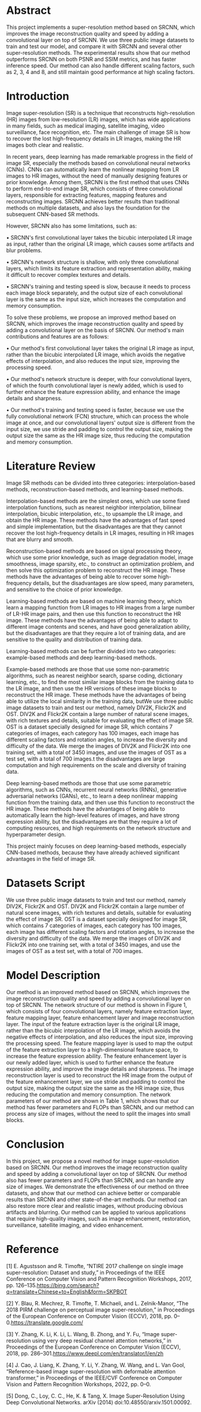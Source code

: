 # Abstract
This project implements a super-resolution method based on SRCNN, which improves the image reconstruction quality and speed by adding a convolutional layer on top of SRCNN. We use three public image datasets to train and test our model, and compare it with SRCNN and several other super-resolution methods. The experimental results show that our method outperforms SRCNN on both PSNR and SSIM metrics, and has faster inference speed. Our method can also handle different scaling factors, such as 2, 3, 4 and 8, and still maintain good performance at high scaling factors.

# Introduction
Image super-resolution (SR) is a technique that reconstructs high-resolution (HR) images from low-resolution (LR) images, which has wide applications in many fields, such as medical imaging, satellite imaging, video surveillance, face recognition, etc. The main challenge of image SR is how to recover the lost high-frequency details in LR images, making the HR images both clear and realistic.

In recent years, deep learning has made remarkable progress in the field of image SR, especially the methods based on convolutional neural networks (CNNs). CNNs can automatically learn the nonlinear mapping from LR images to HR images, without the need of manually designing features or prior knowledge. Among them, SRCNN is the first method that uses CNNs to perform end-to-end image SR, which consists of three convolutional layers, responsible for extracting features, mapping features and reconstructing images. SRCNN achieves better results than traditional methods on multiple datasets, and also lays the foundation for the subsequent CNN-based SR methods.

However, SRCNN also has some limitations, such as:

•  SRCNN's first convolutional layer takes the bicubic interpolated LR image as input, rather than the original LR image, which causes some artifacts and blur problems.

•  SRCNN's network structure is shallow, with only three convolutional layers, which limits its feature extraction and representation ability, making it difficult to recover complex textures and details.

•  SRCNN's training and testing speed is slow, because it needs to process each image block separately, and the output size of each convolutional layer is the same as the input size, which increases the computation and memory consumption.

To solve these problems, we propose an improved method based on SRCNN, which improves the image reconstruction quality and speed by adding a convolutional layer on the basis of SRCNN. Our method's main contributions and features are as follows:

•  Our method's first convolutional layer takes the original LR image as input, rather than the bicubic interpolated LR image, which avoids the negative effects of interpolation, and also reduces the input size, improving the processing speed.

•  Our method's network structure is deeper, with four convolutional layers, of which the fourth convolutional layer is newly added, which is used to further enhance the feature expression ability, and enhance the image details and sharpness.

•  Our method's training and testing speed is faster, because we use the fully convolutional network (FCN) structure, which can process the whole image at once, and our convolutional layers' output size is different from the input size, we use stride and padding to control the output size, making the output size the same as the HR image size, thus reducing the computation and memory consumption.

# Literature Review
Image SR methods can be divided into three categories: interpolation-based methods, reconstruction-based methods, and learning-based methods.

Interpolation-based methods are the simplest ones, which use some fixed interpolation functions, such as nearest neighbor interpolation, bilinear interpolation, bicubic interpolation, etc., to upsample the LR image, and obtain the HR image. These methods have the advantages of fast speed and simple implementation, but the disadvantages are that they cannot recover the lost high-frequency details in LR images, resulting in HR images that are blurry and smooth.

Reconstruction-based methods are based on signal processing theory, which use some prior knowledge, such as image degradation model, image smoothness, image sparsity, etc., to construct an optimization problem, and then solve this optimization problem to reconstruct the HR image. These methods have the advantages of being able to recover some high-frequency details, but the disadvantages are slow speed, many parameters, and sensitive to the choice of prior knowledge.

Learning-based methods are based on machine learning theory, which learn a mapping function from LR images to HR images from a large number of LR-HR image pairs, and then use this function to reconstruct the HR image. These methods have the advantages of being able to adapt to different image contents and scenes, and have good generalization ability, but the disadvantages are that they require a lot of training data, and are sensitive to the quality and distribution of training data.

Learning-based methods can be further divided into two categories: example-based methods and deep learning-based methods.

Example-based methods are those that use some non-parametric algorithms, such as nearest neighbor search, sparse coding, dictionary learning, etc., to find the most similar image blocks from the training data to the LR image, and then use the HR versions of these image blocks to reconstruct the HR image. These methods have the advantages of being able to utilize the local similarity in the training data, butWe use three public image datasets to train and test our method, namely DIV2K, Flickr2K and OST. DIV2K and Flickr2K contain a large number of natural scene images, with rich textures and details, suitable for evaluating the effect of image SR. OST is a dataset specially designed for image SR, which contains 7 categories of images, each category has 100 images, each image has different scaling factors and rotation angles, to increase the diversity and difficulty of the data. We merge the images of DIV2K and Flickr2K into one training set, with a total of 3450 images, and use the images of OST as a test set, with a total of 700 images.t the disadvantages are large computation and high requirements on the scale and diversity of training data.

Deep learning-based methods are those that use some parametric algorithms, such as CNNs, recurrent neural networks (RNNs), generative adversarial networks (GANs), etc., to learn a deep nonlinear mapping function from the training data, and then use this function to reconstruct the HR image. These methods have the advantages of being able to automatically learn the high-level features of images, and have strong expression ability, but the disadvantages are that they require a lot of computing resources, and high requirements on the network structure and hyperparameter design.

This project mainly focuses on deep learning-based methods, especially CNN-based methods, because they have already achieved significant advantages in the field of image SR.

# Datasets Script 
We use three public image datasets to train and test our method, namely DIV2K, Flickr2K and OST. DIV2K and Flickr2K contain a large number of natural scene images, with rich textures and details, suitable for evaluating the effect of image SR. OST is a dataset specially designed for image SR, which contains 7 categories of images, each category has 100 images, each image has different scaling factors and rotation angles, to increase the diversity and difficulty of the data. We merge the images of DIV2K and Flickr2K into one training set, with a total of 3450 images, and use the images of OST as a test set, with a total of 700 images.

# Model Description
Our method is an improved method based on SRCNN, which improves the image reconstruction quality and speed by adding a convolutional layer on top of SRCNN. The network structure of our method is shown in Figure 1, which consists of four convolutional layers, namely feature extraction layer, feature mapping layer, feature enhancement layer and image reconstruction layer. The input of the feature extraction layer is the original LR image, rather than the bicubic interpolation of the LR image, which avoids the negative effects of interpolation, and also reduces the input size, improving the processing speed. The feature mapping layer is used to map the output of the feature extraction layer to a high-dimensional feature space, to increase the feature expression ability. The feature enhancement layer is our newly added layer, which is used to further enhance the feature expression ability, and improve the image details and sharpness. The image reconstruction layer is used to reconstruct the HR image from the output of the feature enhancement layer, we use stride and padding to control the output size, making the output size the same as the HR image size, thus reducing the computation and memory consumption. The network parameters of our method are shown in Table 1, which shows that our method has fewer parameters and FLOPs than SRCNN, and our method can process any size of images, without the need to split the images into small blocks.

# Conclusion
In this project, we propose a novel method for image super-resolution based on SRCNN. Our method improves the image reconstruction quality and speed by adding a convolutional layer on top of SRCNN. Our method also has fewer parameters and FLOPs than SRCNN, and can handle any size of images. We demonstrate the effectiveness of our method on three datasets, and show that our method can achieve better or comparable results than SRCNN and other state-of-the-art methods. Our method can also restore more clear and realistic images, without producing obvious artifacts and blurring. Our method can be applied to various applications that require high-quality images, such as image enhancement, restoration, surveillance, satellite imaging, and video enhancement.

# Reference
[1] E. Agustsson and R. Timofte, “NTIRE 2017 challenge on single image super-resolution: Dataset and study,” in Proceedings of the IEEE Conference on Computer Vision and Pattern Recognition Workshops, 2017, pp. 126–135.https://bing.com/search?q=translate+Chinese+to+English&form=SKPBOT

[2] Y. Blau, R. Mechrez, R. Timofte, T. Michaeli, and L. Zelnik-Manor, “The 2018 PIRM challenge on perceptual image super-resolution,” in Proceedings of the European Conference on Computer Vision (ECCV), 2018, pp. 0–0.https://translate.google.com/

[3] Y. Zhang, K. Li, K. Li, L. Wang, B. Zhong, and Y. Fu, “Image super-resolution using very deep residual channel attention networks,” in Proceedings of the European Conference on Computer Vision (ECCV), 2018, pp. 286–301.https://www.deepl.com/en/translator/l/en/zh

[4] J. Cao, J. Liang, K. Zhang, Y. Li, Y. Zhang, W. Wang, and L. Van Gool, “Reference-based image super-resolution with deformable attention transformer,” in Proceedings of the IEEE/CVF Conference on Computer Vision and Pattern Recognition Workshops, 2022, pp. 0–0.

[5] Dong, C., Loy, C. C., He, K. & Tang, X. Image Super-Resolution Using Deep Convolutional Networks. arXiv (2014) doi:10.48550/arxiv.1501.00092.
  





